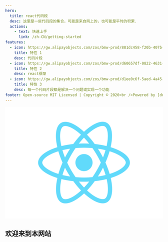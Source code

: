 ```yaml
---
hero:
  title: react代码段
  desc: 这里是一些代码段的集合，可能是来自网上的，也可能是平时的积累.
  actions:
    - text: 快速上手
      link: /zh-CN/getting-started
features:
  - icon: https://gw.alipayobjects.com/zos/bmw-prod/881dc458-f20b-407b-947a-95104b5ec82b/k79dm8ih_w144_h144.png
    title: 特性 1
    desc: 代码片段
  - icon: https://gw.alipayobjects.com/zos/bmw-prod/d60657df-0822-4631-9d7c-e7a869c2f21c/k79dmz3q_w126_h126.png
    title: 特性 2
    desc: react框架
  - icon: https://gw.alipayobjects.com/zos/bmw-prod/d1ee0c6f-5aed-4a45-a507-339a4bfe076c/k7bjsocq_w144_h144.png
    title: 特性 3
    desc: 每一个代码片段都是解决一个问题或实现一个功能
footer: Open-source MIT Licensed | Copyright © 2020<br />Powered by [dumi](https://d.umijs.org)
---
```


![logo](../static/logo.svg)

## 欢迎来到本网站
